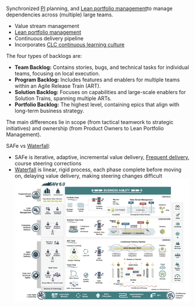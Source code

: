 Synchronized [PI](PI.md) planning, and [Lean portfolio management](Lean%20portfolio%20management.md)to manage dependencies across (multiple) large teams.

+ Value stream management 
+ [Lean portfolio management](Lean%20portfolio%20management.md)
+ Continuous delivery pipeline
+ Incorporates [CLC continuous learning culture](CLC%20continuous%20learning%20culture.md)

The four types of backlogs are:
- **Team Backlog:** Contains stories, bugs, and technical tasks for individual teams, focusing on local execution.
- **Program Backlog:** Includes features and enablers for multiple teams within an Agile Release Train (ART).
- **Solution Backlog:** Focuses on capabilities and large-scale enablers for Solution Trains, spanning multiple ARTs.
- **Portfolio Backlog:** The highest level, containing epics that align with long-term business strategy.

The main differences lie in scope (from tactical teamwork to strategic initiatives) and ownership (from Product Owners to Lean Portfolio Management).

SAFe vs [Waterfall](Waterfall.md):
+ SAFe is iterative, adaptive, incremental value delivery, [Frequent delivery](Frequent%20delivery.md), course steering corrections
+ [Waterfall](Waterfall.md) is linear, rigid process, each phase complete before moving on, delaying value delivery, making steering changes difficult
![Pasted image 20241101163832.png](../../attachments/Pasted%20image%2020241101163832.png)